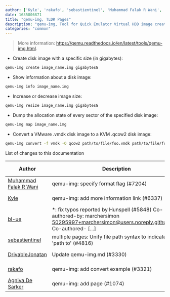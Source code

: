 ```yaml
---
author: ['Kyle', 'rakafo', 'sebastientinel', 'Muhammad Falak R Wani', 'Agniva De Sarker', 'DrivableJonatan', 'bl-ue']
date: 1635806871
title: "qemu-img, TLDR Pages"
description: "qemu-img, Tool for Quick Emulator Virtual HDD image creation and manipulation."
categories: "common"
---
```

> More information: <https://qemu.readthedocs.io/en/latest/tools/qemu-img.html>.

- Create disk image with a specific size (in gigabytes):

```bash
qemu-img create image_name.img gigabytesG
```

- Show information about a disk image:

```bash
qemu-img info image_name.img
```

- Increase or decrease image size:

```bash
qemu-img resize image_name.img gigabytesG
```

- Dump the allocation state of every sector of the specified disk image:

```bash
qemu-img map image_name.img
```

- Convert a VMware .vmdk disk image to a KVM .qcow2 disk image:

```bash
qemu-img convert -f vmdk -O qcow2 path/to/file/foo.vmdk path/to/file/foo.qcow2
```
List of changes to this documentation


Author | Description | ISO 8601 Date | GitHub link
------|-----|-----|-----
[Muhammad Falak R Wani](mailto:falakreyaz@gmail.com) | qemu-img: specify format flag (#7204) | 2021-11-01T23:47:51 | [a6008f8e8bd9](https://github.com/tldr-pages/tldr/commit/a6008f8e8bd912167a7049f29863c351c4e95a14)
[Kyle](mailto:76597257+Gitleptune@users.noreply.github.com) | qemu-img: add more information link (#6337) | 2021-08-13T17:16:35 | [ffe97fe80b16](https://github.com/tldr-pages/tldr/commit/ffe97fe80b16c3ec2479a9f748b57b91fbf417b2)
[bl-ue](mailto:54780737+bl-ue@users.noreply.github.com) | *: fix typos reported by Hunspell (#5848) Co-authored-by: marchersimon <50295997+marchersimon@users.noreply.github.com> Co-authored- [...] | 2021-05-20T22:13:41 | [8ebd171d6f00](https://github.com/tldr-pages/tldr/commit/8ebd171d6f001698709fefc02b1fd5cc9f3a99c4)
[sebastientinel](mailto:sebastien.tinel@gmail.com) | multiple pages: Unify file path syntax to indicate a 'path to' (#4816) | 2020-10-28T18:19:43 | [1d32985f2f24](https://github.com/tldr-pages/tldr/commit/1d32985f2f24e5469dddc993dd7f354f79bfa128)
[DrivableJonatan](mailto:38322093+DrivableJonatan@users.noreply.github.com) | Update qemu-img.md (#3330) | 2019-10-06T14:07:46 | [386bd43dbbba](https://github.com/tldr-pages/tldr/commit/386bd43dbbba90522377d8b2f4534827c3520cef)
[rakafo](mailto:33053647+rakafo@users.noreply.github.com) | qemu-img: add convert example (#3321) | 2019-10-05T12:39:24 | [17210be8d501](https://github.com/tldr-pages/tldr/commit/17210be8d501d1a512540839f19eb7eabb3e04ba)
[Agniva De Sarker](mailto:agnivade@yahoo.co.in) | qemu-img: add page (#1074) | 2016-09-19T17:46:17 | [0012e4ac2d46](https://github.com/tldr-pages/tldr/commit/0012e4ac2d464715c42e24658f904ca5aaf2c40c)

